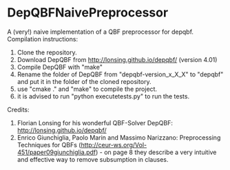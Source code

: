 # DepQBFNaivePreprocessor
A (very!) naive implementation of a QBF preprocessor for depqbf.
Compilation instructions:

1. Clone the repository.
2. Download DepQBF from http://lonsing.github.io/depqbf/ (version 4.01)
3. Compile DepQBF with "make"
4. Rename the folder of DepQBF from "depqbf-version_x_X_X" to "depqbf" and put it in the folder of the cloned repository.
5. use "cmake ." and "make" to compile the project.
6. it is advised to run "python executetests.py" to run the tests.


Credits:

1. Florian Lonsing for his wonderful QBF-Solver DepQBF: http://lonsing.github.io/depqbf/
2. Enrico Giunchiglia, Paolo Marin and Massimo Narizzano: Preprocessing Techniques
for QBFs (http://ceur-ws.org/Vol-451/paper09giunchiglia.pdf) - on page 8 they describe a very intuitive and effective way to remove subsumption in clauses. 



